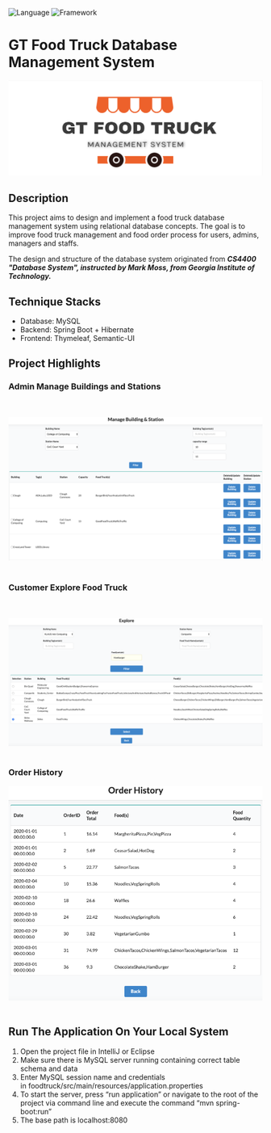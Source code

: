 ![Language](https://img.shields.io/badge/Language-Java-red)
![Framework](https://img.shields.io/badge/Framework-Spring-brightgreen)

# GT Food Truck Database Management System

![title_logo](https://github.com/SKZhao97/GT-Food-truck-database-management-system/blob/master/readme-resource/logo.png)

## Description
This project aims to design and implement a food truck database management system using relational database concepts. The goal is to improve food truck management and food order process for users, admins, managers and staffs. 

The design and structure of the database system originated from ***CS4400 "Database System", instructed by Mark Moss, from Georgia Institute of Technology.*** 

## Technique Stacks
* Database: MySQL
* Backend: Spring Boot + Hibernate
* Frontend: Thymeleaf, Semantic-UI

## Project Highlights
### Admin Manage Buildings and Stations
<br><br>
 ![image1](https://github.com/SKZhao97/GT-Food-truck-database-management-system/blob/master/readme-resource/screen1.png)
 <br><br>
### Customer Explore Food Truck 
<br><br>
 ![image2](https://github.com/SKZhao97/GT-Food-truck-database-management-system/blob/master/readme-resource/screen2.png)
<br><br>
### Order History
 ![image3](https://github.com/SKZhao97/GT-Food-truck-database-management-system/blob/master/readme-resource/screen3.png)
<br><br>

## Run The Application On Your Local System
1.	Open the project file in IntelliJ or Eclipse
2.	Make sure there is MySQL server running containing correct table schema and data 
3.	Enter MySQL session name and credentials in foodtruck/src/main/resources/application.properties
4.	To start the server, press “run application” or navigate to the root of the project via command line and execute the command “mvn spring-boot:run”
5.  The base path is localhost:8080

